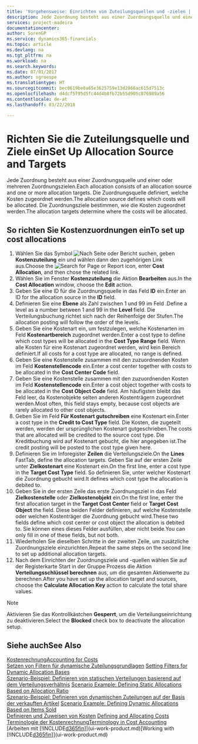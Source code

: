 ```yaml
---
title: 'Vorgehensweise: Einrichten von Zuteilungsquellen und -zielen | Microsoft Docs'
description: Jede Zuordnung besteht aus einer Zuordnungsquelle und einer oder mehreren Zuordnungszielen. Die Zuordnungsquelle definiert, welche Kosten zugeordnet werden. Die Zuordnungsziele bestimmen, wie die Kosten zugeordnet werden.
services: project-madeira
documentationcenter: 
author: SorenGP
ms.service: dynamics365-financials
ms.topic: article
ms.devlang: na
ms.tgt_pltfrm: na
ms.workload: na
ms.search.keywords: 
ms.date: 07/01/2017
ms.author: sgroespe
ms.translationtype: HT
ms.sourcegitcommit: bec0619be0a65e3625759e13d2866ac615d7513c
ms.openlocfilehash: d4dcf5f95d5fc44d4b8fb72b55d905c876989a56
ms.contentlocale: de-at
ms.lasthandoff: 03/22/2018

---
```

# <a name="set-up-allocation-source-and-targets"></a><span data-ttu-id="83879-105">Richten Sie die Zuteilungsquelle und Ziele ein</span><span class="sxs-lookup"><span data-stu-id="83879-105">Set Up Allocation Source and Targets</span></span>
<span data-ttu-id="83879-106">Jede Zuordnung besteht aus einer Zuordnungsquelle und einer oder mehreren Zuordnungszielen.</span><span class="sxs-lookup"><span data-stu-id="83879-106">Each allocation consists of an allocation source and one or more allocation targets.</span></span> <span data-ttu-id="83879-107">Die Zuordnungsquelle definiert, welche Kosten zugeordnet werden.</span><span class="sxs-lookup"><span data-stu-id="83879-107">The allocation source defines which costs will be allocated.</span></span> <span data-ttu-id="83879-108">Die Zuordnungsziele bestimmen, wie die Kosten zugeordnet werden.</span><span class="sxs-lookup"><span data-stu-id="83879-108">The allocation targets determine where the costs will be allocated.</span></span>  

## <a name="to-set-up-cost-allocations"></a><span data-ttu-id="83879-109">So richten Sie Kostenzuordnungen ein</span><span class="sxs-lookup"><span data-stu-id="83879-109">To set up cost allocations</span></span>  
1.  <span data-ttu-id="83879-110">Wählen Sie das Symbol ![Nach Seite oder Bericht suchen](media/ui-search/search_small.png "Symbol Nach Seite oder Bericht suchen"), geben **Kostenzuteilung** ein und wählen dann den zugehörigen Link aus.</span><span class="sxs-lookup"><span data-stu-id="83879-110">Choose the ![Search for Page or Report](media/ui-search/search_small.png "Search for Page or Report icon") icon, enter **Cost Allocation**, and then chose the related link.</span></span>  
2.  <span data-ttu-id="83879-111">Wählen Sie im Fenster **Kostenzuteilung** die Aktion **Bearbeiten** aus.</span><span class="sxs-lookup"><span data-stu-id="83879-111">In the **Cost Allocation** window, choose the **Edit** action.</span></span>  
3.  <span data-ttu-id="83879-112">Geben Sie eine ID für die Zuordnungsquelle in das Feld **ID** ein.</span><span class="sxs-lookup"><span data-stu-id="83879-112">Enter an ID for the allocation source in the **ID** field.</span></span>  
4.  <span data-ttu-id="83879-113">Definieren Sie eine **Ebene** als Zahl zwischen 1 und 99 im Feld .</span><span class="sxs-lookup"><span data-stu-id="83879-113">Define a level as a number between 1 and 99 in the **Level** field.</span></span> <span data-ttu-id="83879-114">Die Verteilungsbuchung richtet sich nach der Reihenfolge der Stufen.</span><span class="sxs-lookup"><span data-stu-id="83879-114">The allocation posting will follow the order of the levels.</span></span>  
5.  <span data-ttu-id="83879-115">Geben Sie eine Kostenart ein, um festzulegen, welche Kostenarten im Feld **Kostenartbereich** zugeordnet werden.</span><span class="sxs-lookup"><span data-stu-id="83879-115">Enter a cost type to define which cost types will be allocated in the **Cost Type Range** field.</span></span> <span data-ttu-id="83879-116">Wenn alle Kosten für eine Kostenart zugeordnet werden, wird kein Bereich definiert.</span><span class="sxs-lookup"><span data-stu-id="83879-116">If all costs for a cost type are allocated, no range is defined.</span></span>  
6.  <span data-ttu-id="83879-117">Geben Sie eine Kostenstelle zusammen mit den zuzuordnenden Kosten im Feld **Kostenstellencode** ein.</span><span class="sxs-lookup"><span data-stu-id="83879-117">Enter a cost center together with costs to be allocated in the **Cost Center Code** field.</span></span>  
7.  <span data-ttu-id="83879-118">Geben Sie eine Kostenstelle zusammen mit den zuzuordnenden Kosten im Feld **Kostenstellencode** ein.</span><span class="sxs-lookup"><span data-stu-id="83879-118">Enter a cost object together with costs to be allocated in the **Cost Object Code** field.</span></span> <span data-ttu-id="83879-119">Am häufigsten bleibt das Feld leer, da Kostenobjekte selten anderen Kostenträgern zugeordnet werden.</span><span class="sxs-lookup"><span data-stu-id="83879-119">Most often, this field stays empty, because cost objects are rarely allocated to other cost objects.</span></span>  
8.  <span data-ttu-id="83879-120">Geben Sie im Feld **Für Kostenart gutschreiben** eine Kostenart ein.</span><span class="sxs-lookup"><span data-stu-id="83879-120">Enter a cost type in the **Credit to Cost Type** field.</span></span> <span data-ttu-id="83879-121">Die Kosten, die zugeteilt werden, werden der ursprünglichen Kostenart gutgeschrieben.</span><span class="sxs-lookup"><span data-stu-id="83879-121">The costs that are allocated will be credited to the source cost type.</span></span> <span data-ttu-id="83879-122">Die Kreditbuchung wird auf Kostenart gebucht, die hier angegeben ist.</span><span class="sxs-lookup"><span data-stu-id="83879-122">The credit posting will be posted to the cost type given here.</span></span>  
9. <span data-ttu-id="83879-123">Definieren Sie im Inforegister **Zeilen** die Verteilungsziele.</span><span class="sxs-lookup"><span data-stu-id="83879-123">On the **Lines** FastTab, define the allocation targets.</span></span> <span data-ttu-id="83879-124">Geben Sie auf der ersten Zeile unter **Zielkostenart** eine Kostenart ein.</span><span class="sxs-lookup"><span data-stu-id="83879-124">On the first line, enter a cost type in the **Target Cost Type** field.</span></span> <span data-ttu-id="83879-125">So definieren Sie, unter welcher Kostenart die Zuordnung gebucht wird.</span><span class="sxs-lookup"><span data-stu-id="83879-125">It defines which cost type the allocation is debited to.</span></span>  
10. <span data-ttu-id="83879-126">Geben Sie in der ersten Zeile das erste Zuordnungsziel in das Feld **Zielkostenstelle** oder **Zielkostenobjekt** ein.</span><span class="sxs-lookup"><span data-stu-id="83879-126">On the first line, enter the first allocation target in the **Target Cost Center** field or **Target Cost Object** the field.</span></span> <span data-ttu-id="83879-127">Diese beiden Felder definieren, auf welche Kostenstelle oder welchen Kostenträger die Zuordnung gebucht wird.</span><span class="sxs-lookup"><span data-stu-id="83879-127">These two fields define which cost center or cost object the allocation is debited to.</span></span> <span data-ttu-id="83879-128">Sie können eines dieses Felder ausfüllen, aber nicht beide.</span><span class="sxs-lookup"><span data-stu-id="83879-128">You can only fill in one of these fields, but not both.</span></span>  
11. <span data-ttu-id="83879-129">Wiederholen Sie dieselben Schritte in der zweiten Zeile, um zusätzliche Zuordnungsziele einzurichten.</span><span class="sxs-lookup"><span data-stu-id="83879-129">Repeat the same steps on the second line to set up additional allocation targets.</span></span>  
12. <span data-ttu-id="83879-130">Nach dem Einrichten der Zuordnungsziele und -quellen wählen Sie auf der Registerkarte Start in der Gruppe Prozess die Aktion **Verteilungsschlüssel berechnen** aus, um die gesamten Aktienwerte zu berechnen.</span><span class="sxs-lookup"><span data-stu-id="83879-130">After you have set up the allocation target and sources, choose the **Calculate Allocation Key** action to calculate the total share values.</span></span>  

> [!NOTE]  
>  <span data-ttu-id="83879-131">Aktivieren Sie das Kontrollkästchen **Gesperrt**, um die Verteilungseinrichtung zu deaktivieren.</span><span class="sxs-lookup"><span data-stu-id="83879-131">Select the **Blocked** check box to deactivate the allocation setup.</span></span>  

## <a name="see-also"></a><span data-ttu-id="83879-132">Siehe auch</span><span class="sxs-lookup"><span data-stu-id="83879-132">See Also</span></span>  
[<span data-ttu-id="83879-133">Kostenrechnung</span><span class="sxs-lookup"><span data-stu-id="83879-133">Accounting for Costs</span></span>](finance-manage-cost-accounting.md)  
 <span data-ttu-id="83879-134">[Setzen von Filtern für dynamische Zuteilungsgrundlagen](finance-setting-filters-for-dynamic-allocation-bases.md) </span><span class="sxs-lookup"><span data-stu-id="83879-134">[Setting Filters for Dynamic Allocation Bases](finance-setting-filters-for-dynamic-allocation-bases.md) </span></span>  
 <span data-ttu-id="83879-135">[Szenario-Beispiel: Definieren von statischen Verteilungen basierend auf dem Verteilungsverhältnis](finance-scenario-example-defining-static-allocations-based-on-allocation-ratio.md) </span><span class="sxs-lookup"><span data-stu-id="83879-135">[Scenario Example: Defining Static Allocations Based on Allocation Ratio](finance-scenario-example-defining-static-allocations-based-on-allocation-ratio.md) </span></span>  
 <span data-ttu-id="83879-136">[Szenario-Beispiel: Definieren von dynamischen Zuteilungen auf der Basis der verkauften Artikel](finance-scenario-example-defining-dynamic-allocations-based-on-items-sold.md) </span><span class="sxs-lookup"><span data-stu-id="83879-136">[Scenario Example: Defining Dynamic Allocations Based on Items Sold](finance-scenario-example-defining-dynamic-allocations-based-on-items-sold.md) </span></span>  
 <span data-ttu-id="83879-137">[Definieren und Zuweisen von Kosten](finance-define-and-allocate-costs.md) </span><span class="sxs-lookup"><span data-stu-id="83879-137">[Defining and Allocating Costs](finance-define-and-allocate-costs.md) </span></span>  
 [<span data-ttu-id="83879-138">Terminologie der Kostenrechnung</span><span class="sxs-lookup"><span data-stu-id="83879-138">Terminology in Cost Accounting</span></span>](finance-terminology-in-cost-accounting.md)  
 <span data-ttu-id="83879-139">[Arbeiten mit [!INCLUDE[d365fin](includes/d365fin_md.md)]](ui-work-product.md)</span><span class="sxs-lookup"><span data-stu-id="83879-139">[Working with [!INCLUDE[d365fin](includes/d365fin_md.md)]](ui-work-product.md)</span></span>

